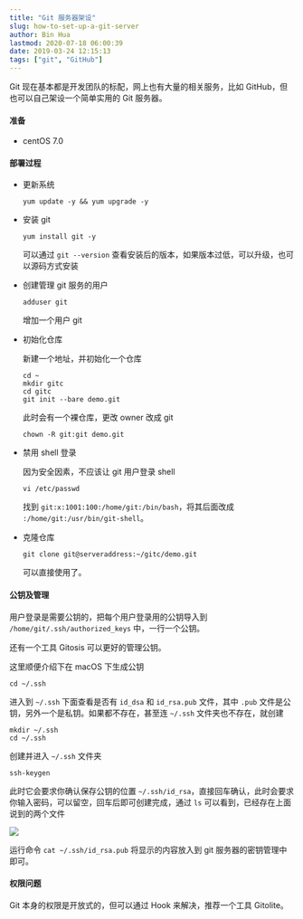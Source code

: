 ```yaml
---
title: "Git 服务器架设"
slug: how-to-set-up-a-git-server
author: Bin Hua
lastmod: 2020-07-18 06:00:39
date: 2019-03-24 12:15:13
tags: ["git", "GitHub"]
---
```


Git 现在基本都是开发团队的标配，网上也有大量的相关服务，比如 GitHub，但也可以自己架设一个简单实用的 Git 服务器。

#### 准备

- centOS 7.0

#### 部署过程

- 更新系统

    ```
    yum update -y && yum upgrade -y
    ```
    
- 安装 git

    ```
    yum install git -y
    ```
    
    可以通过 `git --version` 查看安装后的版本，如果版本过低，可以升级，也可以源码方式安装
    
- 创建管理 git 服务的用户

    ```
    adduser git
    ```
    
    增加一个用户 git
    
- 初始化仓库

    新建一个地址，并初始化一个仓库
    
    ```
    cd ~
    mkdir gitc
    cd gitc
    git init --bare demo.git
    ```
    
    此时会有一个裸仓库，更改 owner 改成 git
    
    ```
    chown -R git:git demo.git
    ```
    
- 禁用 shell 登录

    因为安全因素，不应该让 git 用户登录 shell
    
    ```
    vi /etc/passwd
    ```
    
    找到 `git:x:1001:100:/home/git:/bin/bash`，将其后面改成 `:/home/git:/usr/bin/git-shell`。
    
- 克隆仓库

    ```
    git clone git@serveraddress:~/gitc/demo.git
    ```
    
    可以直接使用了。
    
#### 公钥及管理

用户登录是需要公钥的，把每个用户登录用的公钥导入到 `/home/git/.ssh/authorized_keys` 中，一行一个公钥。

还有一个工具 Gitosis 可以更好的管理公钥。

这里顺便介绍下在 macOS 下生成公钥

```
cd ~/.ssh
```

进入到 `~/.ssh` 下面查看是否有 `id_dsa` 和 `id_rsa.pub` 文件，其中 `.pub` 文件是公钥，另外一个是私钥。如果都不存在，甚至连 `~/.ssh` 文件夹也不存在，就创建

```
mkdir ~/.ssh
cd ~/.ssh
```

创建并进入 `~/.ssh` 文件夹

```
ssh-keygen
```

此时它会要求你确认保存公钥的位置 `~/.ssh/id_rsa`，直接回车确认，此时会要求你输入密码，可以留空，回车后即可创建完成，通过 `ls` 可以看到，已经存在上面说到的两个文件

![](/imgs/id_rsa_github.png)

运行命令 `cat ~/.ssh/id_rsa.pub` 将显示的内容放入到 git 服务器的密钥管理中即可。

#### 权限问题

Git 本身的权限是开放式的，但可以通过 Hook 来解决，推荐一个工具 Gitolite。
